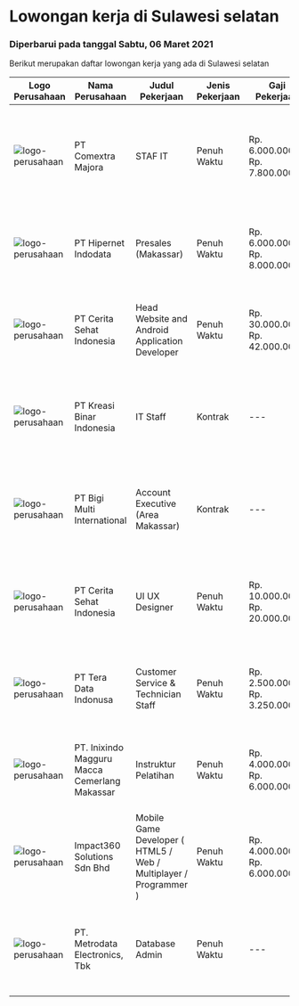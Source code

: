 
  # Lowongan kerja di Sulawesi selatan

  ### Diperbarui pada tanggal Sabtu, 06 Maret 2021

  Berikut merupakan daftar lowongan kerja yang ada di Sulawesi selatan

  |Logo Perusahaan | Nama Perusahaan | Judul Pekerjaan | Jenis Pekerjaan | Gaji Pekerjaan | Lokasi | Deskripsi | Tanggal diunggah | Pranala |
  | -------------- | --------------- | --------------- | --------- | --------- | -------------- | ------- | ----------- | ----------- |
  |![logo-perusahaan](https://image-service-cdn.seek.com.au/afa5d83b7a8f13a10b32e054f08b7dbce624d2b2/ee4dce1061f3f616224767ad58cb2fc751b8d2dc)|PT Comextra Majora|STAF IT|Penuh Waktu|Rp. 6.000.000-Rp. 7.800.000|Makassar|Tugas dan tanggung jawab : Membuat dan mendesain program Melakukan perubahan program sesuai perkembangan dan kebutuhan Perusahaan Melakukan pemasangan...|Jumat, 05 Maret 2021|https://www.jobstreet.co.id/id/job/staf-it-3474571?token=0~55e6d194-0f9c-4efd-8f1d-d052c123680c&sectionRank=1&jobId=jobstreet-id-job-3474571|
|![logo-perusahaan](https://image-service-cdn.seek.com.au/10c421bd226b07c7b271d7c5e630a6b1efa36d67/ee4dce1061f3f616224767ad58cb2fc751b8d2dc)|PT Hipernet Indodata|Presales (Makassar)|Penuh Waktu|Rp. 6.000.000-Rp. 8.000.000|Makassar|Requirement: Age maximum 30 years old Minimum Bachelor degree from Computer Science (Computer Engineering, Information System, Information...|Kamis, 04 Maret 2021|https://www.jobstreet.co.id/id/job/presales-makassar-3474009?token=0~55e6d194-0f9c-4efd-8f1d-d052c123680c&sectionRank=2&jobId=jobstreet-id-job-3474009|
|![logo-perusahaan](https://us.123rf.com/450wm/pavelstasevich/pavelstasevich1811/pavelstasevich181101027/112815900-stock-vector-no-image-available-icon-flat-vector.jpg?ver=6)|PT Cerita Sehat Indonesia|Head Website and Android Application Developer|Penuh Waktu|Rp. 30.000.000-Rp. 42.000.000|Sulawesi Selatan|Job Brief:We are looking for a Website and Android Developer to be responsible for developing mobile applications for Health Company.Reports to:...|Jumat, 26 Februari 2021|https://www.jobstreet.co.id/id/job/head-website-and-android-application-developer-3456494?token=0~55e6d194-0f9c-4efd-8f1d-d052c123680c&sectionRank=3&jobId=jobstreet-id-job-3456494|
|![logo-perusahaan](https://image-service-cdn.seek.com.au/6ab6dc42de3ed6219dc320fa9e0f53533b286e0b/ee4dce1061f3f616224767ad58cb2fc751b8d2dc)|PT Kreasi Binar Indonesia|IT Staff|Kontrak|---|Makassar|Kualifikasi :- Pendidikan D3/S1 Bidang IT- usia maksimal 28 tahun- Pengalaman kerja dibidang IT minimal 1 tahun- Menguasai Android studio- Menguasai...|Kamis, 25 Februari 2021|https://www.jobstreet.co.id/id/job/it-staff-3466971?token=0~55e6d194-0f9c-4efd-8f1d-d052c123680c&sectionRank=4&jobId=jobstreet-id-job-3466971|
|![logo-perusahaan](https://image-service-cdn.seek.com.au/0c18fec6b112137679fd87a61aca854bfaf25188/ee4dce1061f3f616224767ad58cb2fc751b8d2dc)|PT Bigi Multi International|Account Executive (Area Makassar)|Kontrak|---|Makassar|Kualifikasi :  Berusia maksimal 35 tahun Pendidikan minimal D3 Memiliki pengalaman di bidang yang sama minimal 2 tahun Mampu mempresentasikan product...|Rabu, 24 Februari 2021|https://www.jobstreet.co.id/id/job/account-executive-area-makassar-3454155?token=0~55e6d194-0f9c-4efd-8f1d-d052c123680c&sectionRank=5&jobId=jobstreet-id-job-3454155|
|![logo-perusahaan](https://us.123rf.com/450wm/pavelstasevich/pavelstasevich1811/pavelstasevich181101027/112815900-stock-vector-no-image-available-icon-flat-vector.jpg?ver=6)|PT Cerita Sehat Indonesia|UI UX Designer|Penuh Waktu|Rp. 10.000.000-Rp. 20.000.000|Sulawesi Selatan|Job DescriptionRequirements : Experienced in related field UI/UX Designer minimum 2 year Up-to-date knowledge of design software like Adobe...|Selasa, 23 Februari 2021|https://www.jobstreet.co.id/id/job/ui-ux-designer-3457370?token=0~55e6d194-0f9c-4efd-8f1d-d052c123680c&sectionRank=6&jobId=jobstreet-id-job-3457370|
|![logo-perusahaan](https://image-service-cdn.seek.com.au/95c9dbd1b5fad8031489fa8bb6de0cad4e83a4a3/ee4dce1061f3f616224767ad58cb2fc751b8d2dc)|PT Tera Data Indonusa|Customer Service & Technician Staff|Penuh Waktu|Rp. 2.500.000-Rp. 3.250.000|Makassar|Deskripsi Pekerjaan: Fast respon dalam menerima keluhan pelanggan. Menerima dan menjawab telepon masuk. Mampu bekerjasama dengan divisi lain termasuk...|Senin, 15 Februari 2021|https://www.jobstreet.co.id/id/job/customer-service-technician-staff-3457631?token=0~55e6d194-0f9c-4efd-8f1d-d052c123680c&sectionRank=7&jobId=jobstreet-id-job-3457631|
|![logo-perusahaan](https://image-service-cdn.seek.com.au/d8f8f6f448f0b42d55823419f2e87a8ccb08ca2e/ee4dce1061f3f616224767ad58cb2fc751b8d2dc)|PT. Inixindo Magguru Macca Cemerlang Makassar|Instruktur Pelatihan|Penuh Waktu|Rp. 4.000.000-Rp. 6.000.000|Makassar|Kandidat harus memiliki setidaknya Gelar Sarjana di Fisika, Ilmu Komputer/Teknologi Informasi, Matematika atau setara. Bahasa yang harus dimiliki:...|Minggu, 14 Februari 2021|https://www.jobstreet.co.id/id/job/instruktur-pelatihan-3451677?token=0~55e6d194-0f9c-4efd-8f1d-d052c123680c&sectionRank=8&jobId=jobstreet-id-job-3451677|
|![logo-perusahaan](https://image-service-cdn.seek.com.au/06b729438205195a03d4bcec08ce1ddd5d9c1576/ee4dce1061f3f616224767ad58cb2fc751b8d2dc)|Impact360 Solutions Sdn Bhd|Mobile Game Developer ( HTML5 / Web / Multiplayer / Programmer )|Penuh Waktu|Rp. 4.000.000-Rp. 6.000.000|Sulawesi Selatan|We are hiring remote HTML5 game developers from all parts of Indonesia. If you have real experience building HTML5 games or applications, you're...|Rabu, 17 Februari 2021|https://www.jobstreet.co.id/id/job/mobile-game-developer-html5-web-multiplayer-programmer-4484398/origin/my?token=0~55e6d194-0f9c-4efd-8f1d-d052c123680c&sectionRank=9&jobId=jobstreet-my-job-4484398|
|![logo-perusahaan](https://image-service-cdn.seek.com.au/360ff551a5280d24a3ac9432bdc8ba5ec988566b/ee4dce1061f3f616224767ad58cb2fc751b8d2dc)|PT. Metrodata Electronics, Tbk|Database Admin|Penuh Waktu|---|Makassar|Minimum S1 Teknik Informatika atau Sistem Informasi  Pengalaman sebagai DB Admin atau DB Developer minimal 2 tahun Mengetahui konsep Datawarehouse dan...|Kamis, 11 Februari 2021|https://www.jobstreet.co.id/id/job/database-admin-3456681?token=0~55e6d194-0f9c-4efd-8f1d-d052c123680c&sectionRank=10&jobId=jobstreet-id-job-3456681|

  